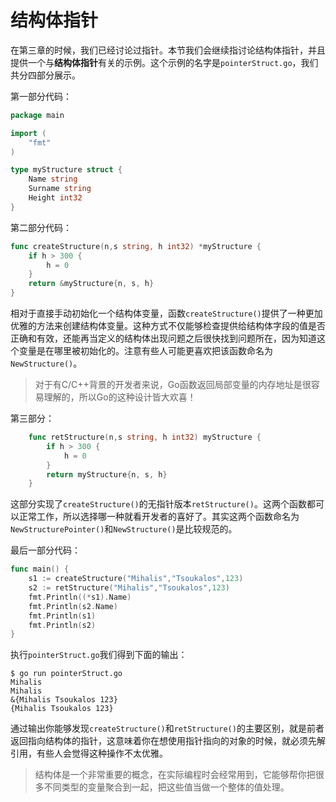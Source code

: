 # 结构体指针

在第三章的时候，我们已经讨论过指针。本节我们会继续指讨论结构体指针，并且提供一个与**结构体指针**有关的示例。这个示例的名字是`pointerStruct.go`，我们共分四部分展示。

第一部分代码：

```go
package main

import (
	"fmt"
)

type myStructure struct {
	Name string
	Surname string
	Height int32
}
```

第二部分代码：

```go
func createStructure(n,s string, h int32) *myStructure {
	if h > 300 {
		h = 0
	}	
	return &myStructure{n, s, h}
}
```

相对于直接手动初始化一个结构体变量，函数`createStructure()`提供了一种更加优雅的方法来创建结构体变量。这种方式不仅能够检查提供给结构体字段的值是否正确和有效，还能再当定义的结构体出现问题之后很快找到问题所在，因为知道这个变量是在哪里被初始化的。注意有些人可能更喜欢把该函数命名为`NewStructure()`。

> 对于有C/C++背景的开发者来说，Go函数返回局部变量的内存地址是很容易理解的，所以Go的这种设计皆大欢喜！
>

第三部分：

```go
	func retStructure(n,s string, h int32) myStructure {
		if h > 300 {
			h = 0
		}
		return myStructure{n, s, h}
	}
```

这部分实现了`createStructure()`的无指针版本`retStructure()`。这两个函数都可以正常工作，所以选择哪一种就看开发者的喜好了。其实这两个函数命名为`NewStructurePointer()`和`NewStructure()`是比较规范的。

最后一部分代码：

```go
func main() {		
	s1 := createStructure("Mihalis","Tsoukalos",123)
	s2 := retStructure("Mihalis","Tsoukalos",123)
	fmt.Println((*s1).Name)
	fmt.Println(s2.Name)
	fmt.Println(s1)
	fmt.Println(s2)
}
```

执行`pointerStruct.go`我们得到下面的输出：

```shell
$ go run pointerStruct.go
Mihalis
Mihalis
&{Mihalis Tsoukalos 123}
{Mihalis Tsoukalos 123}
```

通过输出你能够发现`createStructure()`和`retStructure()`的主要区别，就是前者返回指向结构体的指针，这意味着你在想使用指针指向的对象的时候，就必须先解引用，有些人会觉得这种操作不太优雅。

> 结构体是一个非常重要的概念，在实际编程时会经常用到，它能够帮你把很多不同类型的变量聚合到一起，把这些值当做一个整体的值处理。

